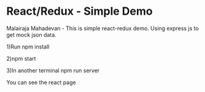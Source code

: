 # React/Redux - Simple Demo

Malairaja Mahadevan - This is simple react-redux demo. Using express js to get mock json data.

1)Run npm install

2)npm start

3)In another terminal npm run server

You can see the react page

